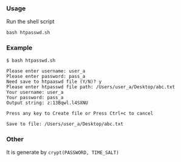 ### Usage

Run the shell script

	bash htpasswd.sh
	
### Example

	$ bash htpasswd.sh
	
	Please enter username: user_a
	Please enter password: pass_a
	Need save to htpaaswd file (Y/N)? y
	Please enter htpasswd file path: /Users/user_a/Desktop/abc.txt
	Your username: user_a
	Your password: pass_a
	Output string: z:13Bqwl.l4SXNU
	
	Press any key to Create file or Press Ctrl+c to cancel
	
	Save to file: /Users/user_a/Desktop/abc.txt

### Other

It is generate by `crypt(PASSWORD, TIME_SALT)`